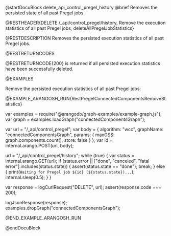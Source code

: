 @startDocuBlock delete_api_control_pregel_history
@brief Removes the persisted state of all past Pregel jobs

@RESTHEADER{DELETE /_api/control_pregel/history, Remove the execution statistics of all past Pregel jobs, deleteAllPregelJobStatistics}

@RESTDESCRIPTION
Removes the persisted execution statistics of all past Pregel jobs.

@RESTRETURNCODES

@RESTRETURNCODE{200}
is returned if all persisted execution statistics have been successfully deleted.

@EXAMPLES

Remove the persisted execution statistics of all past Pregel jobs:

@EXAMPLE_ARANGOSH_RUN{RestPregelConnectedComponentsRemoveStatistics}

  var examples = require("@arangodb/graph-examples/example-graph.js");
  var graph = examples.loadGraph("connectedComponentsGraph");

  var url = "/_api/control_pregel";
  var body = {
    algorithm: "wcc",
    graphName: "connectedComponentsGraph",
    params: {
      maxGSS: graph.components.count(),
      store: false
    }
  };
  var id = internal.arango.POST(url, body);

  url = "/_api/control_pregel/history";
  while (true) {
    var status = internal.arango.GET(url);
    if (status.error || ["done", "canceled", "fatal error"].includes(status.state)) {
      assert(status.state == "done");
      break;
    } else {
      print(`Waiting for Pregel job ${id} (${status.state})...`);
      internal.sleep(0.5);
    }
  }

  var response = logCurlRequest("DELETE", url);
  assert(response.code === 200);

  logJsonResponse(response);
  examples.dropGraph("connectedComponentsGraph");

@END_EXAMPLE_ARANGOSH_RUN

@endDocuBlock
